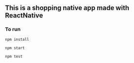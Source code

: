 ## This is a shopping native app made with ReactNative


### To run
```
npm install

npm start

npm test
```
